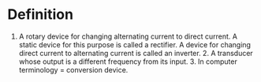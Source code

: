 # Definition

1.  A rotary device for changing alternating current to direct current.
    A static device for this purpose is called a rectifier. A device for
    changing direct current to alternating current is called an
    inverter. 2. A transducer whose output is a different frequency from
    its input. 3. In computer terminology = conversion device.
